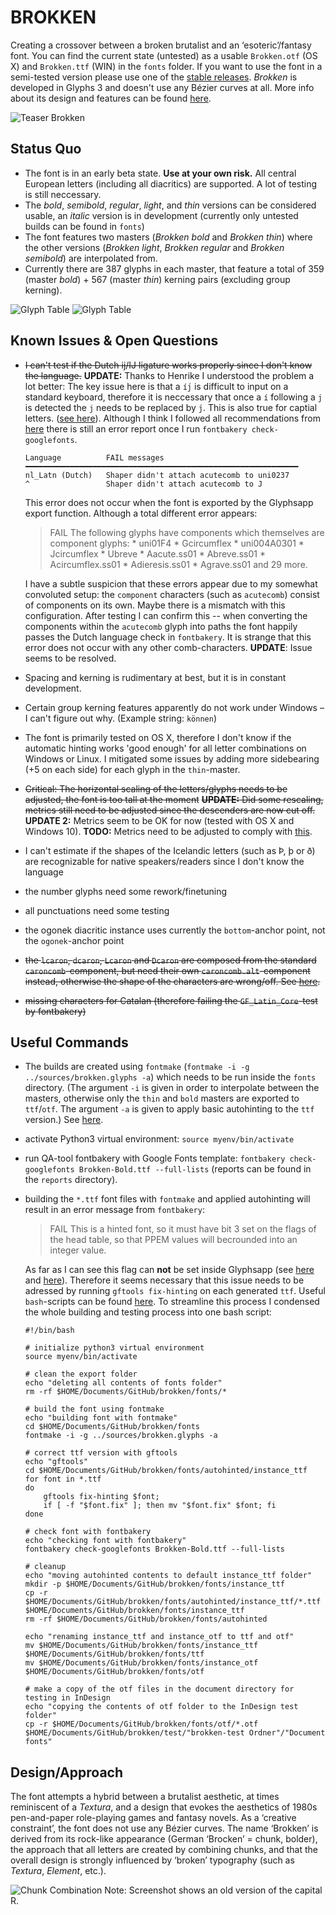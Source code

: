 # BROKKEN
 Creating a crossover between a broken brutalist and an ‘esoteric’/fantasy font. You can find the current state (untested) as a usable `Brokken.otf` (OS X) and `Brokken.ttf` (WIN) in the `fonts` folder. If you want to use the font in a semi-tested version please use one of the [stable releases](https://github.com/eisensafran/brokken/releases).
 _Brokken_ is developed in Glyphs 3 and doesn't use any Bézier curves at all. More info about its design and features can be found [here](https://andi-siess.de/brokken/).

 ![Teaser Brokken](documentation/brokken-teaser-2.jpg)

 ## Status Quo
 - The font is in an early beta state. **Use at your own risk.** All central European letters (including all diacritics) are supported. A lot of testing is still neccessary. 
 - The *bold*, *semibold*, *regular*, *light*, and *thin* versions can be considered usable, an *italic* version is in development (currently only untested builds can be found in `fonts`)
- The font features two masters (*Brokken bold* and *Brokken thin*) where the other versions (*Brokken light*, *Brokken regular* and *Brokken semibold*) are interpolated from.
- Currently there are 387 glyphs in each master, that feature a total of 359 (master *bold*) + 567 (master *thin*) kerning pairs (excluding group kerning).

![Glyph Table](documentation/brokken-bold-palette-2.png)
![Glyph Table](documentation/brokken-thin-palette-2.png)

## Known Issues & Open Questions
- ~~I can't test if the Dutch ij/IJ ligature works properly since I don't know the language.~~ **UPDATE:** Thanks to Henrike I understood the problem a lot better: The key issue here is that a `íj́` is difficult to input on a standard keyboard, therefore it is neccessary that once a `í` following a `j` is detected the `j` needs to be replaced by `j́`. This is also true for captial letters. ([see here](https://nl.wikipedia.org/wiki/IJ_(digraaf))). Although I think I followed all recommendations from [here](https://glyphsapp.com/learn/localize-your-font-accented-dutch-ij) there is still an error report once I run `fontbakery check-googlefonts`. 
    ```
    Language          FAIL messages
    ━━━━━━━━━━━━━━━━━━━━━━━━━━━━━━━━━━━━━━━━━━━━━━━━━━━━━━━━━━━━━
    nl_Latn (Dutch)   Shaper didn't attach acutecomb to uni0237
    ^                 Shaper didn't attach acutecomb to J
    ```
    
    This error does not occur when the font is exported by the Glyphsapp export function. Although a total different error appears: 

    > FAIL The following glyphs have components which themselves are component glyphs: * uni01F4 * Gcircumflex * uni004A0301 * Jcircumflex * Ubreve * Aacute.ss01 * Abreve.ss01 * Acircumflex.ss01 * Adieresis.ss01 * Agrave.ss01 and 29 more.

    I have a subtle suspicion that these errors appear due to my somewhat convoluted setup: the `component` characters (such as `acutecomb`) consist of components on its own. Maybe there is a mismatch with this configuration. After testing I can confirm this -- when converting the components within the `acutecomb` glyph into paths the font happily passes the Dutch language check in `fontbakery`. It is strange that this error does not occur with any other comb-characters. **UPDATE**: Issue seems to be resolved.
- Spacing and kerning is rudimentary at best, but it is in constant development.
- Certain group kerning features apparently do not work under Windows – I can't figure out why. (Example string: `können`)
- The font is primarily tested on OS X, therefore I don't know if the automatic hinting works 'good enough' for all letter combinations on Windows or Linux. I mitigated some issues by adding more sidebearing (+5 on each side) for each glyph in the `thin`-master.
- ~~Critical: The horizontal scaling of the letters/glyphs needs to be adjusted, the font is too tall at the moment~~ ~~**UPDATE:** Did some rescaling, metrics still need to be adjusted since the descenders are now cut off.~~ **UPDATE 2:** Metrics seem to be OK for now (tested with OS X and Windows 10). **TODO:** Metrics need to be adjusted to comply with [this](https://googlefonts.github.io/gf-guide/metrics.html).
- I can't estimate if the shapes of the Icelandic letters (such as Þ, þ or ð) are recognizable for native speakers/readers since I don't know the language
- the number glyphs need some rework/finetuning
- all punctuations need some testing
- the ogonek diacritic instance uses currently the `bottom`-anchor point, not the `ogonek`-anchor point
- ~~the `lcaron`, `dcaron`, `Lcaron` and `Dcaron` are composed from the standard `caroncomb`-component, but need their own `caroncomb.alt`-component instead, otherwise the shape of the characters are wrong/off. See [here](https://forum.glyphsapp.com/t/lcaron-caron-or-apostrophe/6131).~~
- ~~missing characters for Catalan (therefore failing the `GF_Latin_Core`-test by fontbakery)~~

## Useful Commands
- The builds are created using `fontmake` (`fontmake -i -g ../sources/brokken.glyphs -a`) which needs to be run inside the `fonts` directory. (The argument `-i` is given in order to interpolate between the masters, otherwise only the `thin` and `bold` masters are exported to `ttf`/`otf`. The argument `-a` is given to apply basic autohinting to the `ttf` version.)  See [here](https://github.com/googlefonts/fontmake). 
- activate Python3 virtual environment: `source myenv/bin/activate`
- run QA-tool fontbakery with Google Fonts template: `fontbakery check-googlefonts Brokken-Bold.ttf --full-lists` (reports can be found in the `reports` directory).
- building the `*.ttf` font files with `fontmake` and applied autohinting will result in an error message from `fontbakery`: 

    > FAIL This is a hinted font, so it must have bit 3 set on the flags of the head table, so that PPEM values will becrounded into an integer value.  
    
    As far as I can see this flag can **not** be set inside Glyphsapp (see [here](https://forum.glyphsapp.com/t/font-bakery-hinting-error-message-bit-3-of-head-table/16210/6) and [here](https://groups.google.com/g/googlefonts-discuss/c/VIqqGTjtr5M?pli=1)). Therefore it seems necessary that this issue needs to be adressed by running `gftools fix-hinting` on each generated `ttf`. Useful `bash`-scripts can be found [here](https://forum.glyphsapp.com/t/font-bakery-hinting-error-message-bit-3-of-head-table/16210/6). To streamline this process I condensed the whole building and testing process into one bash script:

    ```
    #!/bin/bash

    # initialize python3 virtual environment
    source myenv/bin/activate

    # clean the export folder
    echo "deleting all contents of fonts folder"
    rm -rf $HOME/Documents/GitHub/brokken/fonts/*

    # build the font using fontmake
    echo "building font with fontmake"
    cd $HOME/Documents/GitHub/brokken/fonts
    fontmake -i -g ../sources/brokken.glyphs -a

    # correct ttf version with gftools
    echo "gftools"
    cd $HOME/Documents/GitHub/brokken/fonts/autohinted/instance_ttf
    for font in *.ttf
    do
        gftools fix-hinting $font;
        if [ -f "$font.fix" ]; then mv "$font.fix" $font; fi
    done

    # check font with fontbakery
    echo "checking font with fontbakery"
    fontbakery check-googlefonts Brokken-Bold.ttf --full-lists

    # cleanup
    echo "moving autohinted contents to default instance_ttf folder"
    mkdir -p $HOME/Documents/GitHub/brokken/fonts/instance_ttf
    cp -r $HOME/Documents/GitHub/brokken/fonts/autohinted/instance_ttf/*.ttf $HOME/Documents/GitHub/brokken/fonts/instance_ttf
    rm -rf $HOME/Documents/GitHub/brokken/fonts/autohinted

    echo "renaming instance_ttf and instance_otf to ttf and otf"
    mv $HOME/Documents/GitHub/brokken/fonts/instance_ttf $HOME/Documents/GitHub/brokken/fonts/ttf 
    mv $HOME/Documents/GitHub/brokken/fonts/instance_otf $HOME/Documents/GitHub/brokken/fonts/otf 

    # make a copy of the otf files in the document directory for testing in InDesign
    echo "copying the contents of otf folder to the InDesign test folder"
    cp -r $HOME/Documents/GitHub/brokken/fonts/otf/*.otf $HOME/Documents/GitHub/brokken/test/"brokken-test Ordner"/"Document fonts"
    ```





## Design/Approach
The font attempts a hybrid between a brutalist aesthetic, at times reminiscent of a *Textura*, and a design that evokes the aesthetics of 1980s pen-and-paper role-playing games and fantasy novels. As a ‘creative constraint’, the font does not use any Bézier curves. The name ‘Brokken’ is derived from its rock-like appearance (German ‘Brocken’ = chunk, bolder), the approach that all letters are created by combining chunks, and that the overall design is strongly influenced by ‘broken’ typography (such as *Textura*, *Element*, etc.).

![Chunk Combination](documentation/chunks.png)
Note: Screenshot shows an old version of the capital R.
